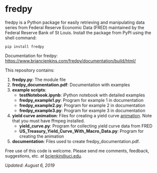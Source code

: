 fredpy
======

fredpy is a Python package for easily retrieving and manipulating data series from Federal Reserve Economic Data (FRED) maintained by the Federal Reserve Bank of St Louis. Install the package from PyPI using the shell command:

```pip install fredpy```

Documentation for fredpy: https://www.briancjenkins.com/fredpy/documentation/build/html/

This repository contains:

1. **fredpy.py**: The module file
2. **fredpy_documentation.pdf**: Documentation with examples
3. **example scripts**:
    * **testNotebook.ipynb**: iPython notebook with detailed examples
    * **fredpy_example1.py**: Program for example 1 in documentation
    * **fredpy_example2.py**: Program for example 2 in documentation
    * **fredpy_example3.py**: Program for example 3 in documentation
4. **yield curve animation**: Files for creating a yield curve [animation](http://youtu.be/34bIQGrndao). Note that you must have ffmpeg installed.
    * **yield_curve.py**: Program for collecting yield curve data from FRED
    * **US_Treasury_Yield_Curve_With_Macro_Data.py**: Program for creating the animation
5. **documentation**: Files used to create fredpy_documentation.pdf.

Free use of this code is welcome. Please send me comments, feedback, suggestions, etc. at [bcjenkin@uci.edu](mailto:bcjenkin@uci.edu).

_Updated: August 6, 2019_
